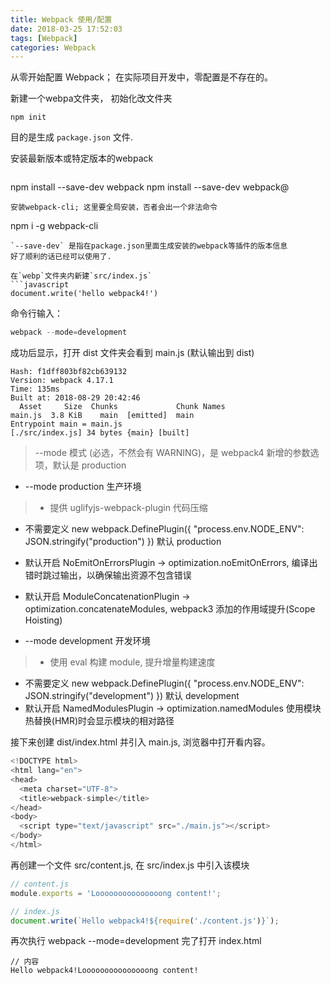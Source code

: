```yaml
---
title: Webpack 使用/配置
date: 2018-03-25 17:52:03
tags: [Webpack]
categories: Webpack
---
```

从零开始配置 Webpack； 在实际项目开发中，零配置是不存在的。
<!-- more -->
新建一个webpa文件夹， 初始化改文件夹
```
npm init
```
目的是生成 `package.json` 文件.

安装最新版本或特定版本的webpack
> ```
npm install --save-dev webpack
npm install --save-dev webpack@<version>
```
安装webpack-cli; 这里要全局安装，否者会出一个非法命令
```
npm i -g webpack-cli
```
`--save-dev` 是指在package.json里面生成安装的webpack等插件的版本信息
好了顺利的话已经可以使用了.

在`webp`文件夹内新建`src/index.js`
```javascript
document.write('hello webpack4!')
```
命令行输入：
```javascript
webpack --mode=development
```
成功后显示，打开 dist 文件夹会看到 main.js (默认输出到 dist)
```
Hash: f1dff803bf82cb639132
Version: webpack 4.17.1
Time: 135ms
Built at: 2018-08-29 20:42:46
  Asset     Size  Chunks             Chunk Names
main.js  3.8 KiB    main  [emitted]  main
Entrypoint main = main.js
[./src/index.js] 34 bytes {main} [built]
```
> --mode 模式 (必选，不然会有 WARNING)，是 webpack4 新增的参数选项，默认是 production

* --mode production 生产环境

 > * 提供 uglifyjs-webpack-plugin 代码压缩
  * 不需要定义 new webpack.DefinePlugin({ "process.env.NODE_ENV": JSON.stringify("production") }) 默认 production
  * 默认开启 NoEmitOnErrorsPlugin -> optimization.noEmitOnErrors, 编译出错时跳过输出，以确保输出资源不包含错误
  * 默认开启 ModuleConcatenationPlugin -> optimization.concatenateModules, webpack3 添加的作用域提升(Scope Hoisting)


* --mode development 开发环境

 > * 使用 eval 构建 module, 提升增量构建速度
  * 不需要定义 new webpack.DefinePlugin({ "process.env.NODE_ENV": JSON.stringify("development") }) 默认 development
  * 默认开启 NamedModulesPlugin -> optimization.namedModules 使用模块热替换(HMR)时会显示模块的相对路径

接下来创建 dist/index.html 并引入 main.js, 浏览器中打开看内容。
```javascript
<!DOCTYPE html>
<html lang="en">
<head>
  <meta charset="UTF-8">
  <title>webpack-simple</title>
</head>
<body>
  <script type="text/javascript" src="./main.js"></script>
</body>
</html>
```
再创建一个文件 src/content.js, 在 src/index.js 中引入该模块
```javascript
// content.js
module.exports = 'Looooooooooooooong content!';
```

```javascript
// index.js
document.write(`Hello webpack4!${require('./content.js')}`);
```

再次执行 webpack --mode=development 完了打开 index.html
```
// 内容
Hello webpack4!Looooooooooooooong content!
```
